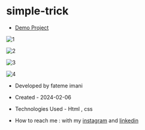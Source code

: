 # simple-trick
- [Demo Project](https://fatemeimani8118.github.io/my-first-project/)

![1](https://github.com/fatemeimani8118/my-first-project/assets/137331610/0999b1d3-583a-4df2-98f5-c07565bcab1e)

![2](https://github.com/fatemeimani8118/my-first-project/assets/137331610/7ccd4b35-eb4b-41d9-b239-13352f17d4ed)

![3](https://github.com/fatemeimani8118/my-first-project/assets/137331610/80498a58-aba8-43da-9eac-e5db07842d75)

![4](https://github.com/fatemeimani8118/my-first-project/assets/137331610/ed2cd2a9-07ab-4501-ba03-686f6b9e6ed9)


- Developed by fateme imani

- Created - 2024-02-06

- Technologies Used - Html , css

- How to reach me : with my [instagram](https://www.instagram.com/fatemeimanii-dev) and [linkedin](https://www.linkedin.com/in/fateme-imani-5370a2221/)
